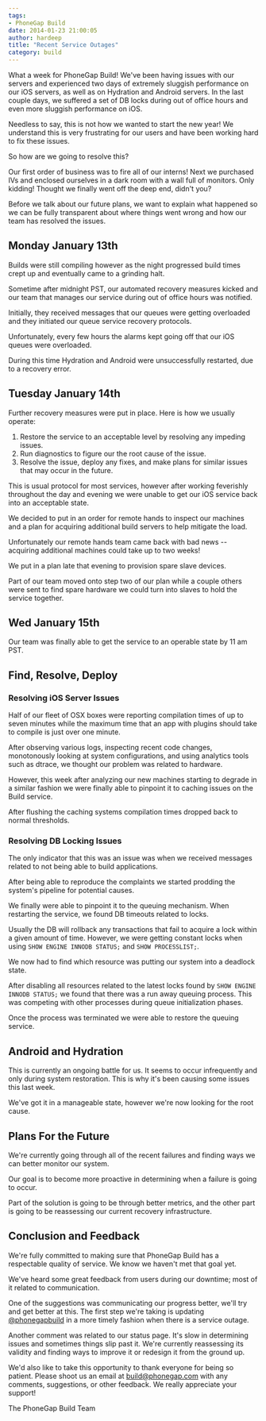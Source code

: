 ```yaml
---
tags:
- PhoneGap Build
date: 2014-01-23 21:00:05
author: hardeep
title: "Recent Service Outages"
category: build
---
```


What a week for PhoneGap Build! We've been having issues with our servers and experienced two days of extremely sluggish performance on our iOS servers, as well as on Hydration and Android servers. In the last couple days, we suffered a set of DB locks during out of office hours and even more sluggish performance on iOS.

Needless to say, this is not how we wanted to start the new year! We understand this is very frustrating for our users and have been working hard to fix these issues. 

So how are we going to resolve this?

Our first order of business was to fire all of our interns! Next we purchased IVs and enclosed ourselves in a dark room with a wall full of monitors. Only kidding! Thought we finally went off the deep end, didn't you?

Before we talk about our future plans, we want to explain what happened so we can be fully transparent about where things went wrong and how our team has resolved the issues.
<!-- end-slug -->

## Monday January 13th

Builds were still compiling however as the night progressed build times crept up and eventually came to a grinding halt.

Sometime after midnight PST, our automated recovery measures kicked and our team that manages our service during out of office hours was notified.

Initially, they received messages that our queues were getting overloaded and they initiated our queue service recovery protocols.

Unfortunately, every few hours the alarms kept going off that our iOS queues were overloaded.

During this time Hydration and Android were unsuccessfully restarted, due to a recovery error.

## Tuesday January 14th

Further recovery measures were put in place. Here is how we usually operate:

1. Restore the service to an acceptable level by resolving any impeding issues.
2. Run diagnostics to figure our the root cause of the issue.
3. Resolve the issue, deploy any fixes, and make plans for similar issues that may occur in the future.

This is usual protocol for most services, however after working feverishly throughout the day and evening we were unable to get our iOS service back into an acceptable state.

We decided to put in an order for remote hands to inspect our machines and a plan for acquiring additional build servers to help mitigate the load.

Unfortunately our remote hands team came back with bad news -- acquiring additional machines could take up to two weeks!

We put in a plan late that evening to provision spare slave devices.

Part of our team moved onto step two of our plan while a couple others were sent to find spare hardware we could turn into slaves to hold the service together.

## Wed January 15th

Our team was finally able to get the service to an operable state by 11 am PST.

## Find, Resolve, Deploy

### Resolving iOS Server Issues

Half of our fleet of OSX boxes were reporting compilation times of up to seven minutes while the maximum time that an app with plugins should take to compile is just over one minute.

After observing various logs, inspecting recent code changes, monotonously looking at system configurations, and using analytics tools such as dtrace, we thought our problem was related to hardware.

However, this week after analyzing our new machines starting to degrade in a similar fashion we were finally able to pinpoint it to caching issues on the Build service.

After flushing the caching systems compilation times dropped back to normal thresholds.

### Resolving DB Locking Issues

The only indicator that this was an issue was when we received messages related to not being able to build applications.

After being able to reproduce the complaints we started prodding the system's pipeline for potential causes.

We finally were able to pinpoint it to the queuing mechanism. When restarting the service, we found DB timeouts related to locks.

Usually the DB will rollback any transactions that fail to acquire a lock within a given amount of time. However, we were getting constant locks when using `SHOW ENGINE INNODB STATUS;` and `SHOW PROCESSLIST;`.

We now had to find which resource was putting our system into a deadlock state.

After disabling all resources related to the latest locks found by `SHOW ENGINE INNODB STATUS;` we found that there was a run away queuing process. This was competing with other processes during queue initialization phases.

Once the process was terminated we were able to restore the queuing service.

## Android and Hydration

This is currently an ongoing battle for us. It seems to occur infrequently and only during system restoration. This is why it's been causing some issues this last week.

We've got it in a manageable state, however we're now looking for the root cause.

## Plans For the Future

We're currently going through all of the recent failures and finding ways we can better monitor our system.

Our goal is to become more proactive in determining when a failure is going to occur.

Part of the solution is going to be through better metrics, and the other part is going to be reassessing our current recovery infrastructure.

## Conclusion and Feedback

We're fully committed to making sure that PhoneGap Build has a respectable quality of service. We know we haven't met that goal yet.

We've heard some great feedback from users during our downtime; most of it related to communication.

One of the suggestions was communicating our progress better, we'll try and get better at this. The first step we're taking is updating [@phonegapbuild](https://twitter.com/phonegapbuild) in a more timely fashion when there is a service outage.

Another comment was related to our status page. It's slow in determining issues and sometimes things slip past it. We're currently reassessing its validity and finding ways to improve it or redesign it from the ground up.

We'd also like to take this opportunity to thank everyone for being so patient. Please shoot us an email at build@phonegap.com with any comments, suggestions, or other feedback. We really appreciate your support!

The PhoneGap Build Team
